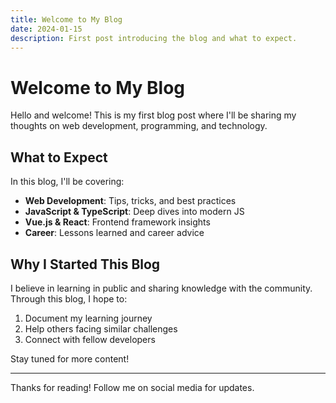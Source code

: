 ```yaml
---
title: Welcome to My Blog
date: 2024-01-15
description: First post introducing the blog and what to expect.
---
```


# Welcome to My Blog

Hello and welcome! This is my first blog post where I'll be sharing my thoughts on web development, programming, and technology.

## What to Expect

In this blog, I'll be covering:

- **Web Development**: Tips, tricks, and best practices
- **JavaScript & TypeScript**: Deep dives into modern JS
- **Vue.js & React**: Frontend framework insights
- **Career**: Lessons learned and career advice

## Why I Started This Blog

I believe in learning in public and sharing knowledge with the community. Through this blog, I hope to:

1. Document my learning journey
2. Help others facing similar challenges
3. Connect with fellow developers

Stay tuned for more content!

---

Thanks for reading! Follow me on social media for updates.
